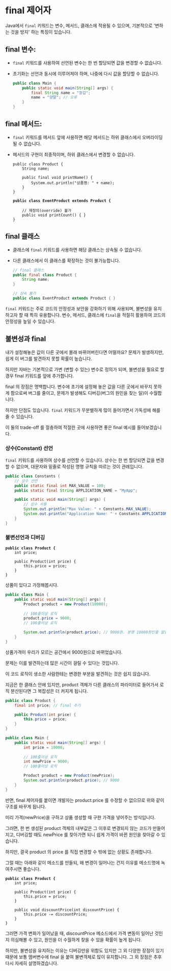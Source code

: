 # final 제어자

Java에서 `final` 키워드는 변수, 메서드, 클래스에 적용될 수 있으며, 기본적으로 '변하는 것을 방지' 하는 특징이 있습니다.&#x20;

## **final 변수:**

* `final` 키워드를 사용하여 선언된 변수는 한 번 할당되면 값을 변경할 수 없습니다.
*   초기화는 선언과 동시에 이루어져야 하며, 나중에 다시 값을 할당할 수 없습니다.

    ```java
    public class Main {
        public static void main(String[] args) {
            final String name = "장갑";
            name = "양말"; // 오류
        }
    }
    ```

## **final 메서드:**

* `final` 키워드를 메서드 앞에 사용하면 해당 메서드는 하위 클래스에서 오버라이딩 될 수 없습니다.
*   메서드의 구현이 최종적이며, 하위 클래스에서 변경할 수 없습니다.

    <pre class="language-java"><code class="lang-java">public class Product {
        String name;
        
        public final void printName() {
            System.out.println("상품명: " + name);
        }
    }

    <strong>public class EventProduct extends Product {
    </strong>
        // 재정의(override) 불가
        public void printCount() { }
    }
    </code></pre>

## **final 클래스**

* 클래스에 `final` 키워드를 사용하면 해당 클래스는 상속될 수 없습니다.
*   다른 클래스에서 이 클래스를 확장하는 것이 불가능합니다.

    ```java
    // final 클래스
    public final class Product {
        String name;
    }

    // 상속 불가
    public class EventProduct extends Product { }
    ```

`final` 키워드는 주로 코드의 안정성과 보안을 강화하기 위해 사용되며, 불변성을 유지하고자 할 때 특히 유용합니다. 변수, 메서드, 클래스에 `final`을 적절히 활용하여 코드의 안정성을 높일 수 있습니다.





## 불변성과 final

내가 설정해놓은 값이 다른 곳에서 몰래 바뀌어버린다면 어떨까요? 문제가 발생하지만, 쉽게 이 버그를 발견하지 못할 확률이 높습니다.

하지만 자바는 기본적으로 가변 (변할 수 있는) 변수로 정의가 되며, 불변성을 필요로 할 경우 final 키워드를 앞에 추가합니다.&#x20;

final 의 장점은 명백합니다. 변수에 초기에 설정해 놓은 값을 다른 곳에서 바꾸지 못하게 함으로써 버그를 줄이고, 문제가 발생해도 디버깅(버그의 원인을 찾는 일)이 수월합니다.

하지만 단점도 있습니다. `final` 키워드가 무분별하게 많이 들어가면서 가독성에 해를 줄 수 있습니다.

이 둘의 trade-off 를 절충하여 적절한 곳에 사용하면 좋은 final 예시를 들어보겠습니다.



### **상수(Constant) 선언**

`final` 키워드를 사용하여 상수를 선언할 수 있습니다. 상수는 한 번 할당되면 값을 변경할 수 없으며, 대문자와 밑줄로 작성된 명명 규칙을 따르는 것이 관례입니다.

```java
public class Constants {
    // 상수 선언
    public static final int MAX_VALUE = 100;
    public static final String APPLICATION_NAME = "MyApp";

    public static void main(String[] args) {
        // 상수 사용
        System.out.println("Max Value: " + Constants.MAX_VALUE);
        System.out.println("Application Name: " + Constants.APPLICATION_NAME);
    }
}
```

### 불변선언과 디버깅

<pre class="language-java"><code class="lang-java"><strong>public class Product {
</strong>    int price;

    public Product(int price) {
        this.price = price;
    }
}
</code></pre>

상품이 있다고 가정해봅시다.



```java
public class Main {
    public static void main(String[] args) {
        Product product = new Product(10000);
        
        // 100줄이상 로직
        product.price = 9000;
        // 100줄이상 로직

        System.out.println(product.price); // 9000원. 분명 10000원인줄 알았는데?
    }
}
```

상품가격이 우리가 모르는 공간에서 9000원으로 바뀌었습니다.&#x20;

문제는 이를 발견하는데 많은 시간이 걸릴 수 있다는 것입니다.

이 코드 로직이 생소한 사람한테는 변경한 부분을 발견하는 것은 쉽지 않습니다.

지금은 한 클래스 안에 있지만, product 객체가 다른 클래스의 파라미터로 들어가서 로직 분산된다면 그 복잡성은 더 커지게 됩니다.



```java
public class Product {
    final int price; // final 추가

    public Product(int price) {
        this.price = price;
    }
}
```

```java
public class Main {
    public static void main(String[] args) {
        int price = 10000;
        
        // 100줄이상 로직
        int newPrice = 9000;
        // 100줄이상 로직

        Product product = new Product(newPrice);
        System.out.println(product.price); // 9000
    }
}
```

반면, final 제어자를 붙이면 개발자는 product.price 를 수정할 수 없으므로 위와 같이 구조를 바꾸게 됩니다.

미리 가격(newPrice)을 구하고 상품 생성할 때 구한 가격을 넣어주는 방식입니다.

그러면, 한 번 생성된 product 객체의 내부값은 그 이후로 변경되지 않는 코드가 만들어지고, 디버깅할 때도 newPrice 를 찾아가면 되니 쉽게 가격이 바뀐 원인을 찾아갈 수 있습니다.





하지만, 결국 product 의 price 를 직접 변경할 수 밖에 없는 상황도 존재합니다.

그럴 때는 아래와 같이 메소드를 만들되, 왜 변경이 일어나는 건지 이유를 메소드명에 녹여주시면 좋습니다.

<pre class="language-java"><code class="lang-java"><strong>public class Product {
</strong>    int price;

    public Product(int price) {
        this.price = price;
    }
    
    public void discountPrice(int discountPrice) {
        this.price -= discountPrice;
    }
}
</code></pre>

그러면 가격 변화가 일어났을 때, discountPrice 메소드에서 가격 변동이 일어난 것인지 의심해볼 수 있고, 원인을 더 수월하게 찾을 수 있을 확률이 높게 됩니다.



하지만, 불변성을 유지하는 이유는 디버깅만을 위함도 있지만 그 외 다양한 장점이 있기 때문에 보통 멤버변수에 final 을 붙여 불변객체로 많이 유지합니다. 그 외 장점은 추후 다시 자세히 설명하겠습니다.



